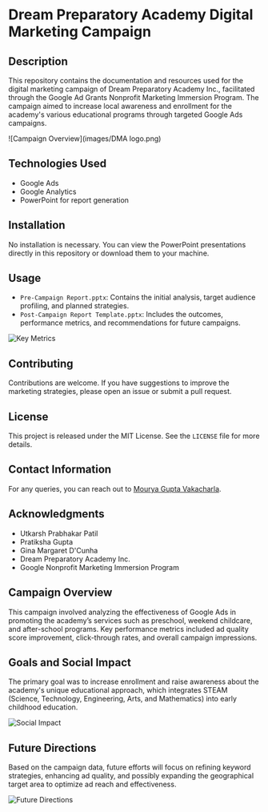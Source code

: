 # Dream Preparatory Academy Digital Marketing Campaign

## Description
This repository contains the documentation and resources used for the digital marketing campaign of Dream Preparatory Academy Inc., facilitated through the Google Ad Grants Nonprofit Marketing Immersion Program. The campaign aimed to increase local awareness and enrollment for the academy's various educational programs through targeted Google Ads campaigns.

![Campaign Overview](images/DMA logo.png)

## Technologies Used
- Google Ads
- Google Analytics
- PowerPoint for report generation

## Installation
No installation is necessary. You can view the PowerPoint presentations directly in this repository or download them to your machine.

## Usage
- `Pre-Campaign Report.pptx`: Contains the initial analysis, target audience profiling, and planned strategies.
- `Post-Campaign Report Template.pptx`: Includes the outcomes, performance metrics, and recommendations for future campaigns.

![Key Metrics](images/key-metrics.png)

## Contributing
Contributions are welcome. If you have suggestions to improve the marketing strategies, please open an issue or submit a pull request.

## License
This project is released under the MIT License. See the `LICENSE` file for more details.

## Contact Information
For any queries, you can reach out to [Mourya Gupta Vakacharla](mailto:mvakacha@purdue.edu).

## Acknowledgments
- Utkarsh Prabhakar Patil
- Pratiksha Gupta
- Gina Margaret D'Cunha
- Dream Preparatory Academy Inc.
- Google Nonprofit Marketing Immersion Program

## Campaign Overview
This campaign involved analyzing the effectiveness of Google Ads in promoting the academy’s services such as preschool, weekend childcare, and after-school programs. Key performance metrics included ad quality score improvement, click-through rates, and overall campaign impressions.

## Goals and Social Impact
The primary goal was to increase enrollment and raise awareness about the academy's unique educational approach, which integrates STEAM (Science, Technology, Engineering, Arts, and Mathematics) into early childhood education.

![Social Impact](images/social-impact.png)

## Future Directions
Based on the campaign data, future efforts will focus on refining keyword strategies, enhancing ad quality, and possibly expanding the geographical target area to optimize ad reach and effectiveness.

![Future Directions](images/future-directions.png)
